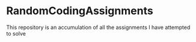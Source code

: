 # RandomCodingAssignments
This repository is an accumulation of all the assignments I have attempted to solve
